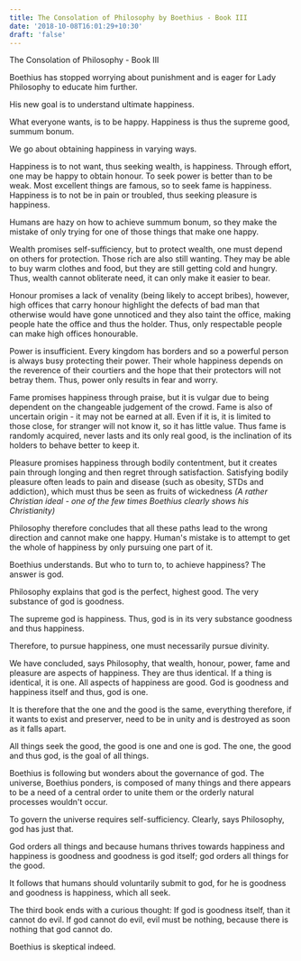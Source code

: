 ```yaml
---
title: The Consolation of Philosophy by Boethius - Book III
date: '2018-10-08T16:01:29+10:30'
draft: 'false'
---
```

The Consolation of Philosophy - Book III

Boethius has stopped worrying about punishment and is eager for Lady Philosophy to educate him further.

His new goal is to understand ultimate happiness.

What everyone wants, is to be happy. Happiness is thus the supreme good, summum bonum.

We go about obtaining happiness in varying ways. 

Happiness is to not want, thus seeking wealth, is happiness. Through effort, one may be happy to obtain honour. To seek power is better than to be weak. Most excellent things are famous, so to seek fame is happiness. Happiness is to not be in pain or troubled, thus seeking pleasure is happiness.

Humans are hazy on how to achieve summum bonum, so they make the mistake of only trying for one of those things that make one happy. 

Wealth promises self-sufficiency, but to protect wealth, one must depend on others for protection. Those rich are also still wanting. They may be able to buy warm clothes and food, but they are still getting cold and hungry. Thus, wealth cannot obliterate need, it can only make it easier to bear.

Honour promises a lack of venality (being likely to accept bribes), however, high offices that carry honour highlight the defects of bad man that otherwise would have gone unnoticed and they also taint the office, making people hate the office and thus the holder. Thus, only respectable people can make high offices honourable.

Power is insufficient. Every kingdom has borders and so a powerful person is always busy protecting their power. Their whole happiness depends on the reverence of their courtiers and the hope that their protectors will not betray them. Thus, power only results in fear and worry.

Fame promises happiness through praise, but it is vulgar due to being dependent on the changeable judgement of the crowd. Fame is also of uncertain origin - it may not be earned at all. Even if it is, it is limited to those close, for stranger will not know it, so it has little value. Thus fame is randomly acquired, never lasts and its only real good, is the inclination of its holders to behave better to keep it.

Pleasure promises happiness through bodily contentment, but it creates pain through longing and then regret through satisfaction. Satisfying bodily pleasure often leads to pain and disease (such as obesity, STDs and addiction), which must thus be seen as fruits of wickedness _(A rather Christian ideal - one of the few times Boethius clearly shows his Christianity)_

Philosophy therefore concludes that all these paths lead to the wrong direction and cannot make one happy. Human's mistake is to attempt to get the whole of happiness by only pursuing one part of it.

Boethius understands. But who to turn to, to achieve happiness? The answer is god.

Philosophy explains that god is the perfect, highest good. The very substance of god is goodness.

The supreme god is happiness. Thus, god is in its very substance goodness and thus happiness.

Therefore, to pursue happiness, one must necessarily pursue divinity.

We have concluded, says Philosophy, that wealth, honour, power, fame and pleasure are aspects of happiness. They are thus identical. If a thing is identical, it is one. All aspects of happiness are good. God is goodness and happiness itself and thus, god is one.

It is therefore that the one and the good is the same, everything therefore, if it wants to exist and preserver, need to be in unity and is destroyed as soon as it falls apart.

All things seek the good, the good is one and one is god. The one, the good and thus god, is the goal of all things.

Boethius is following but wonders about the governance of god. The universe, Boethius ponders, is composed of many things and there appears to be a need of a central order to unite them or the orderly natural processes wouldn't occur.

To govern the universe requires self-sufficiency. Clearly, says Philosophy, god has just that.

God orders all things and because humans thrives towards happiness and happiness is goodness and goodness is god itself; god orders all things for the good.

It follows that humans should voluntarily submit to god, for he is goodness and goodness is happiness, which all seek.

The third book ends with a curious thought: If god is goodness itself, than it cannot do evil. If god cannot do evil, evil must be nothing, because there is nothing that god cannot do.

Boethius is skeptical indeed.

